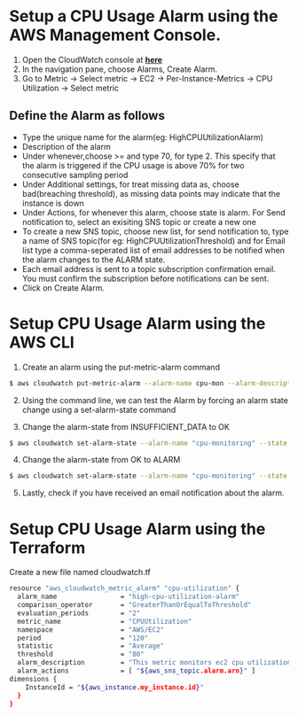 # Setup a CPU Usage Alarm using the AWS Management Console.

1. Open the CloudWatch console at [**here**](https://console.aws.amazon.com/cloudwatch/)
2. In the navigation pane, choose Alarms, Create Alarm.
3. Go to Metric → Select metric → EC2 → Per-Instance-Metrics → CPU Utilization → Select metric

## Define the Alarm as follows
* Type the unique name for the alarm(eg: HighCPUUtilizationAlarm)
* Description of the alarm
* Under whenever,choose >= and type 70, for type 2. This specify that the alarm is triggered if the CPU usage is above 70% for two consecutive sampling period
* Under Additional settings, for treat missing data as, choose bad(breaching threshold), as missing data points may indicate that the instance is down
* Under Actions, for whenever this alarm, choose state is alarm. For Send notification to, select an exisiting SNS topic or create a new one 
* To create a new SNS topic, choose new list, for send notification to, type a name of SNS topic(for eg: HighCPUUtilizationThreshold) and for Email list type a comma-seperated list of email addresses to be notified when the alarm changes to the ALARM state.
* Each email address is sent to a topic subscription confirmation email. You must confirm the subscription before notifications can be sent.
* Click on Create Alarm.

# Setup CPU Usage Alarm using the AWS CLI

1. Create an alarm using the put-metric-alarm command

```sh
$ aws cloudwatch put-metric-alarm --alarm-name cpu-mon --alarm-description "Alarm when CPU exceeds 70 percent" --metric-name CPUUtilization --namespace AWS/EC2 --statistic Average --period 300 --threshold 70 --comparison-operator GreaterThanThreshold  --dimensions "Name=InstanceId,Value=i-12345678" --evaluation-periods 2 --alarm-actions arn:aws:sns:us-east-1:111122223333:MyTopic --unit Percent
```

2. Using the command line, we can test the Alarm by forcing an alarm state change using a set-alarm-state command

3. Change the alarm-state from INSUFFICIENT_DATA to OK

```sh
$ aws cloudwatch set-alarm-state --alarm-name "cpu-monitoring" --state-reason "initializing" --state-value OK
```

4. Change the alarm-state from OK to ALARM

```sh
$ aws cloudwatch set-alarm-state --alarm-name "cpu-monitoring" --state-reason "initializing" --state-value ALARM
```

5. Lastly, check if you have received an email notification about the alarm.

# Setup CPU Usage Alarm using the Terraform

Create a new file named cloudwatch.tf
```sh
resource "aws_cloudwatch_metric_alarm" "cpu-utilization" {
  alarm_name                = "high-cpu-utilization-alarm"
  comparison_operator       = "GreaterThanOrEqualToThreshold"
  evaluation_periods        = "2"
  metric_name               = "CPUUtilization"
  namespace                 = "AWS/EC2"
  period                    = "120"
  statistic                 = "Average"
  threshold                 = "80"
  alarm_description         = "This metric monitors ec2 cpu utilization"
  alarm_actions             = [ "${aws_sns_topic.alarm.arn}" ]
dimensions {
    InstanceId = "${aws_instance.my_instance.id}"
  }
}
```